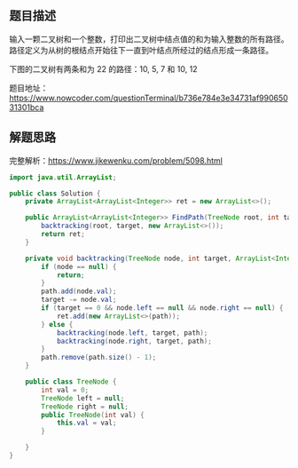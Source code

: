 ## 题目描述

输入一颗二叉树和一个整数，打印出二叉树中结点值的和为输入整数的所有路径。路径定义为从树的根结点开始往下一直到叶结点所经过的结点形成一条路径。

下图的二叉树有两条和为 22 的路径：10, 5, 7 和 10, 12

题目地址：https://www.nowcoder.com/questionTerminal/b736e784e3e34731af99065031301bca
## 解题思路

完整解析：https://www.jikewenku.com/problem/5098.html

```java
import java.util.ArrayList;

public class Solution {
    private ArrayList<ArrayList<Integer>> ret = new ArrayList<>();

    public ArrayList<ArrayList<Integer>> FindPath(TreeNode root, int target) {
        backtracking(root, target, new ArrayList<>());
        return ret;
    }

    private void backtracking(TreeNode node, int target, ArrayList<Integer> path) {
        if (node == null) {
            return;
        }
        path.add(node.val);
        target -= node.val;
        if (target == 0 && node.left == null && node.right == null) {
            ret.add(new ArrayList<>(path));
        } else {
            backtracking(node.left, target, path);
            backtracking(node.right, target, path);
        }
        path.remove(path.size() - 1);
    }

    public class TreeNode {
        int val = 0;
        TreeNode left = null;
        TreeNode right = null;
        public TreeNode(int val) {
            this.val = val;
        }

    }
}

```